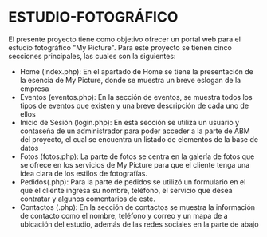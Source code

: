 # ESTUDIO-FOTOGRÁFICO
El presente proyecto tiene como objetivo ofrecer un portal web para el estudio fotográfico "My Picture". Para este proyecto se tienen cinco secciones principales, las cuales son la siguientes: 
  - Home (index.php): En el apartado de Home se tiene la presentación de la esencia de My Picture, donde se muestra un breve eslogan de la empresa
  - Eventos (eventos.php): En la sección de eventos, se muestra todos los tipos de eventos que existen y una breve descripción de cada uno de ellos
  - Inicio de Sesión (login.php): En esta sección se utiliza un usuario y contaseña de un administrador para poder acceder a la parte de ABM del proyecto, el cual se encuentra un listado de elementos de la base de datos
  - Fotos (fotos.php): La parte de fotos se centra en la galería de fotos que se ofrece en los servicios de My Picture para que el cliente tenga una idea clara de los estilos de fotografías.
  - Pedidos(.php): Para la parte de pedidos se utilizó un formulario en el que el cliente ingresa su nombre, teléfono, el servicio que desea contratar y algunos comentarios de este.
  - Contactos (.php): En la sección de contactos se muestra la información de contacto como el nombre, teléfono y correo y un mapa de a ubicación del estudio, además de las redes sociales en la parte de abajo
